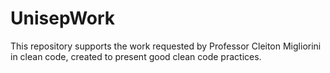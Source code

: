 # UnisepWork
This repository supports the work requested by Professor Cleiton Migliorini in clean code, created to present good clean code practices.
